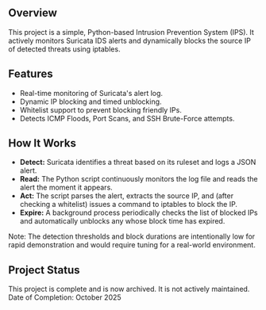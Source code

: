 ## Overview

This project is a simple, Python-based Intrusion Prevention System (IPS). It actively monitors Suricata IDS alerts and dynamically blocks the source IP of detected threats using iptables.

## Features

- Real-time monitoring of Suricata's alert log.
- Dynamic IP blocking and timed unblocking.
- Whitelist support to prevent blocking friendly IPs.
- Detects ICMP Floods, Port Scans, and SSH Brute-Force attempts.

## How It Works

- **Detect:** Suricata identifies a threat based on its ruleset and logs a JSON alert.
- **Read:** The Python script continuously monitors the log file and reads the alert the moment it appears.
- **Act:** The script parses the alert, extracts the source IP, and (after checking a whitelist) issues a command to iptables to block the IP.
- **Expire:** A background process periodically checks the list of blocked IPs and automatically unblocks any whose block time has expired.

Note: The detection thresholds and block durations are intentionally low for rapid demonstration and would require tuning for a real-world environment.

## Project Status

This project is complete and is now archived. It is not actively maintained.
Date of Completion: October 2025
